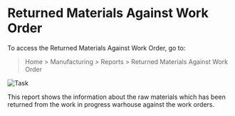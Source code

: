 # Returned Materials Against Work Order

To access the Returned Materials Against Work Order, go to:

> Home > Manufacturing > Reports > Returned Materials Against Work Order

<img class="screenshot" alt="Task" src="{{docs_base_url}}/v13/assets/img/manufacturing/returned-materials-against-work-order.png">

This report shows the information about the raw materials which has been returned from the work in progress warhouse against the work orders.